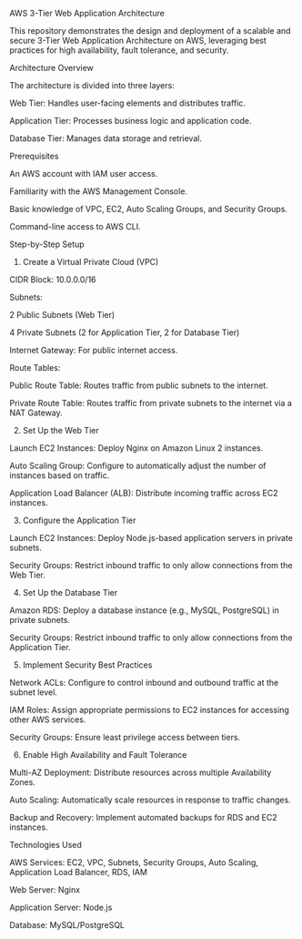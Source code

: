 AWS 3-Tier Web Application Architecture

This repository demonstrates the design and deployment of a scalable and secure 3-Tier Web Application Architecture on AWS, leveraging best practices for high availability, fault tolerance, and security.

Architecture Overview

The architecture is divided into three layers:

Web Tier: Handles user-facing elements and distributes traffic.

Application Tier: Processes business logic and application code.

Database Tier: Manages data storage and retrieval.

Prerequisites

An AWS account with IAM user access.

Familiarity with the AWS Management Console.

Basic knowledge of VPC, EC2, Auto Scaling Groups, and Security Groups.

Command-line access to AWS CLI.

Step-by-Step Setup
1. Create a Virtual Private Cloud (VPC)

CIDR Block: 10.0.0.0/16

Subnets:

2 Public Subnets (Web Tier)

4 Private Subnets (2 for Application Tier, 2 for Database Tier)

Internet Gateway: For public internet access.

Route Tables:

Public Route Table: Routes traffic from public subnets to the internet.

Private Route Table: Routes traffic from private subnets to the internet via a NAT Gateway.

2. Set Up the Web Tier

Launch EC2 Instances: Deploy Nginx on Amazon Linux 2 instances.

Auto Scaling Group: Configure to automatically adjust the number of instances based on traffic.

Application Load Balancer (ALB): Distribute incoming traffic across EC2 instances.

3. Configure the Application Tier

Launch EC2 Instances: Deploy Node.js-based application servers in private subnets.

Security Groups: Restrict inbound traffic to only allow connections from the Web Tier.

4. Set Up the Database Tier

Amazon RDS: Deploy a database instance (e.g., MySQL, PostgreSQL) in private subnets.

Security Groups: Restrict inbound traffic to only allow connections from the Application Tier.

5. Implement Security Best Practices

Network ACLs: Configure to control inbound and outbound traffic at the subnet level.

IAM Roles: Assign appropriate permissions to EC2 instances for accessing other AWS services.

Security Groups: Ensure least privilege access between tiers.

6. Enable High Availability and Fault Tolerance

Multi-AZ Deployment: Distribute resources across multiple Availability Zones.

Auto Scaling: Automatically scale resources in response to traffic changes.

Backup and Recovery: Implement automated backups for RDS and EC2 instances.

Technologies Used

AWS Services: EC2, VPC, Subnets, Security Groups, Auto Scaling, Application Load Balancer, RDS, IAM

Web Server: Nginx

Application Server: Node.js

Database: MySQL/PostgreSQL
